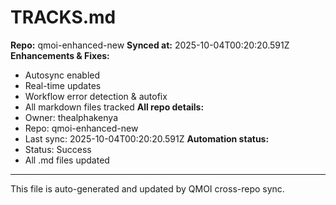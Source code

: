 # TRACKS.md

**Repo:** qmoi-enhanced-new
**Synced at:** 2025-10-04T00:20:20.591Z
**Enhancements & Fixes:**
- Autosync enabled
- Real-time updates
- Workflow error detection & autofix
- All markdown files tracked
**All repo details:**
- Owner: thealphakenya
- Repo: qmoi-enhanced-new
- Last sync: 2025-10-04T00:20:20.591Z
**Automation status:**
- Status: Success
- All .md files updated
---
This file is auto-generated and updated by QMOI cross-repo sync.
